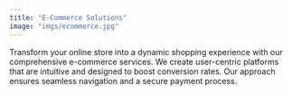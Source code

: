 ```yaml
---
title: "E-Commerce Solutions"
image: "imgs/ecommerce.jpg"
---
```

Transform your online store into a dynamic shopping experience with our comprehensive e-commerce services. We create user-centric platforms that are intuitive and designed to boost conversion rates. Our approach ensures seamless navigation and a secure payment process.  